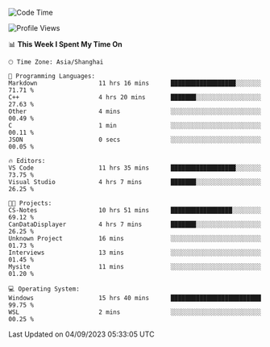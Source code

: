 <!--START_SECTION:waka-->
![Code Time](http://img.shields.io/badge/Code%20Time-1%2C211%20hrs%2053%20mins-blue)

![Profile Views](http://img.shields.io/badge/Profile%20Views-0-blue)

📊 **This Week I Spent My Time On** 

```text
🕑︎ Time Zone: Asia/Shanghai

💬 Programming Languages: 
Markdown                 11 hrs 16 mins      ██████████████████░░░░░░░   71.71 % 
C++                      4 hrs 20 mins       ███████░░░░░░░░░░░░░░░░░░   27.63 % 
Other                    4 mins              ░░░░░░░░░░░░░░░░░░░░░░░░░   00.49 % 
C                        1 min               ░░░░░░░░░░░░░░░░░░░░░░░░░   00.11 % 
JSON                     0 secs              ░░░░░░░░░░░░░░░░░░░░░░░░░   00.05 % 

🔥 Editors: 
VS Code                  11 hrs 35 mins      ██████████████████░░░░░░░   73.75 % 
Visual Studio            4 hrs 7 mins        ███████░░░░░░░░░░░░░░░░░░   26.25 % 

🐱‍💻 Projects: 
CS-Notes                 10 hrs 51 mins      █████████████████░░░░░░░░   69.12 % 
CanDataDisplayer         4 hrs 7 mins        ███████░░░░░░░░░░░░░░░░░░   26.25 % 
Unknown Project          16 mins             ░░░░░░░░░░░░░░░░░░░░░░░░░   01.73 % 
Interviews               13 mins             ░░░░░░░░░░░░░░░░░░░░░░░░░   01.45 % 
Mysite                   11 mins             ░░░░░░░░░░░░░░░░░░░░░░░░░   01.20 % 

💻 Operating System: 
Windows                  15 hrs 40 mins      █████████████████████████   99.75 % 
WSL                      2 mins              ░░░░░░░░░░░░░░░░░░░░░░░░░   00.25 % 
```


 Last Updated on 04/09/2023 05:33:05 UTC
<!--END_SECTION:waka-->